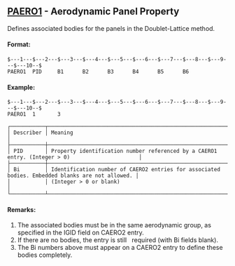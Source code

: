 ## [PAERO1](https://nexus.hexagon.com/documentationcenter/bundle/MSC_Nastran_2022.4/page/Nastran_Combined_Book/qrg/bulkp/TOC.PAERO1.xhtml) - Aerodynamic Panel Property

Defines associated bodies for the panels in the Doublet-Lattice method.

#### Format:

```nastran
$---1---$---2---$---3---$---4---$---5---$---6---$---7---$---8---$---9---$---10--$
PAERO1  PID     B1      B2      B3      B4      B5      B6                      
```

#### Example:

```nastran
$---1---$---2---$---3---$---4---$---5---$---6---$---7---$---8---$---9---$---10--$
PAERO1  1       3                                                               
```

```text
┌───────────┬─────────────────────────────────────────────────────────────────────────────────────────────────┐
│ Describer │ Meaning                                                                                         │
├───────────┼─────────────────────────────────────────────────────────────────────────────────────────────────┤
│ PID       │ Property identification number referenced by a CAERO1 entry. (Integer > 0)                      │
├───────────┼─────────────────────────────────────────────────────────────────────────────────────────────────┤
│ Bi        │ Identification number of CAERO2 entries for associated bodies. Embedded blanks are not allowed. │
│           │ (Integer > 0 or blank)                                                                          │
└───────────┴─────────────────────────────────────────────────────────────────────────────────────────────────┘
```

#### Remarks:

1. The associated bodies must be in the same aerodynamic group, as specified in the IGID field on CAERO2 entry.
2. If there are no bodies, the entry is still   required (with Bi fields blank).
3. The Bi numbers above must appear on a CAERO2 entry to define these bodies completely.
